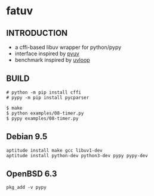 # fatuv

## INTRODUCTION

* a cffi-based libuv wrapper for python/pypy
* interface inspired by [pyuv][1]
* benchmark inspired by [uvloop][2]

## BUILD

```
# python -m pip install cffi
# pypy -m pip install pycparser

$ make
$ python examples/08-timer.py
$ pypy examples/08-timer.py
```

## Debian 9.5

```
aptitude install make gcc libuv1-dev
aptitude install python-dev python3-dev pypy pypy-dev
```

## OpenBSD 6.3

```
pkg_add -v pypy
```


[1]: https://github.com/saghul/pyuv/
[2]: https://github.com/MagicStack/uvloop

